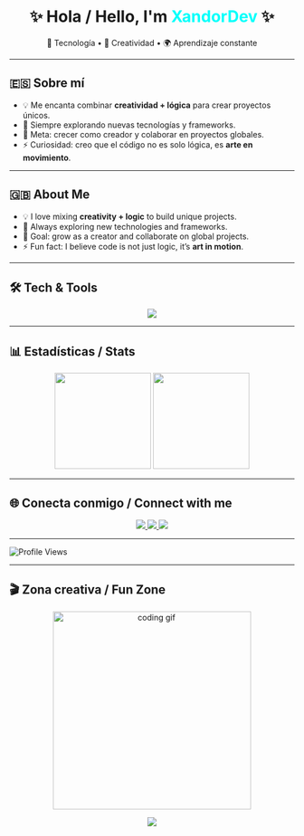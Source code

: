 
<h1 align="center">✨ Hola / Hello, I'm <span style="color:#00FFFB">XandorDev</span> ✨</h1>

<p align="center">
  🚀 Tecnología • 🎨 Creatividad • 🌍 Aprendizaje constante
</p>

---

## 🇪🇸 Sobre mí
- 💡 Me encanta combinar **creatividad + lógica** para crear proyectos únicos.  
- 🌱 Siempre explorando nuevas tecnologías y frameworks.  
- 🎯 Meta: crecer como creador y colaborar en proyectos globales.  
- ⚡ Curiosidad: creo que el código no es solo lógica, es **arte en movimiento**.  

---

## 🇬🇧 About Me
- 💡 I love mixing **creativity + logic** to build unique projects.  
- 🌱 Always exploring new technologies and frameworks.  
- 🎯 Goal: grow as a creator and collaborate on global projects.  
- ⚡ Fun fact: I believe code is not just logic, it’s **art in motion**.  

---

## 🛠️ Tech & Tools  

<p align="center">
  <img src="https://skillicons.dev/icons?i=js,ts,nodejs,react,express,python,git,github,vscode,linux&perline=5" />
</p>

---

## 📊 Estadísticas / Stats  

<p align="center">
  <img src="https://github-readme-stats.vercel.app/api?username=XandorDev&show_icons=true&theme=radical" height="170"/>
  <img src="https://github-readme-stats.vercel.app/api/top-langs/?username=XandorDev&layout=compact&theme=radical" height="170"/>
</p>

---

## 🌐 Conecta conmigo / Connect with me  

<p align="center">
  <a href="https://github.com/XandorDev">
    <img src="https://img.shields.io/badge/GitHub-XandorDev-181717?style=for-the-badge&logo=github" />
  </a>
  <a href="https://linkedin.com/">
    <img src="https://img.shields.io/badge/LinkedIn-Connect-blue?style=for-the-badge&logo=linkedin" />
  </a>
  <a href="mailto:example@email.com">
    <img src="https://img.shields.io/badge/Email-Contact-red?style=for-the-badge&logo=gmail" />
  </a>
</p>

---

![Profile Views](https://komarev.com/ghpvc/?username=XandorDev&label=Visitas&color=blue&style=flat)

---

## 🎬 Zona creativa / Fun Zone  

<p align="center">
  <img src="https://media.giphy.com/media/qgQUggAC3Pfv687qPC/giphy.gif" width="350" alt="coding gif"/>  
</p>

<p align="center">
  <img src="https://readme-typing-svg.herokuapp.com?size=25&color=00F7FF&center=true&vCenter=true&width=600&lines=💻+Coding+with+passion;🚀+Building+for+the+future;🌍+Sharing+knowledge+with+the+world;✨+Always+learning+something+new" />
</p>
